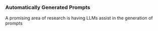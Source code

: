 ### Automatically Generated Prompts
A promising area of research is having LLMs assist in the generation of prompts
